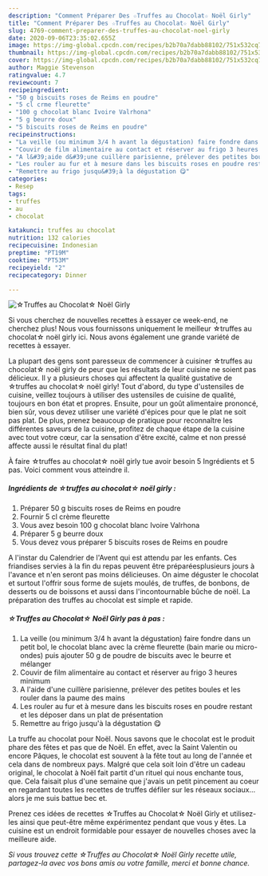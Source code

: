 ```yaml
---
description: "Comment Préparer Des ☆Truffes au Chocolat☆ Noël Girly"
title: "Comment Préparer Des ☆Truffes au Chocolat☆ Noël Girly"
slug: 4769-comment-preparer-des-truffes-au-chocolat-noel-girly
date: 2020-09-06T23:35:02.655Z
image: https://img-global.cpcdn.com/recipes/b2b70a7dabb88102/751x532cq70/☆truffes-au-chocolat☆-noel-girly-photo-principale-de-la-recette.jpg
thumbnail: https://img-global.cpcdn.com/recipes/b2b70a7dabb88102/751x532cq70/☆truffes-au-chocolat☆-noel-girly-photo-principale-de-la-recette.jpg
cover: https://img-global.cpcdn.com/recipes/b2b70a7dabb88102/751x532cq70/☆truffes-au-chocolat☆-noel-girly-photo-principale-de-la-recette.jpg
author: Maggie Stevenson
ratingvalue: 4.7
reviewcount: 7
recipeingredient:
- "50 g biscuits roses de Reims en poudre"
- "5 cl crme fleurette"
- "100 g chocolat blanc Ivoire Valrhona"
- "5 g beurre doux"
- "5 biscuits roses de Reims en poudre"
recipeinstructions:
- "La veille (ou minimum 3/4 h avant la dégustation) faire fondre dans un petit bol, le chocolat blanc avec la crème fleurette (bain marie ou micro-ondes) puis ajouter 50 g de poudre de biscuits avec le beurre et mélanger"
- "Couvir de film alimentaire au contact et réserver au frigo 3 heures minimum"
- "A l&#39;aide d&#39;une cuillère parisienne, prélever des petites boules et les rouler dans la paume des mains"
- "Les rouler au fur et à mesure dans les biscuits roses en poudre restant et les déposer dans un plat de présentation"
- "Remettre au frigo jusqu&#39;à la dégustation 😋"
categories:
- Resep
tags:
- truffes
- au
- chocolat

katakunci: truffes au chocolat 
nutrition: 132 calories
recipecuisine: Indonesian
preptime: "PT19M"
cooktime: "PT53M"
recipeyield: "2"
recipecategory: Dinner

---
```



![☆Truffes au Chocolat☆ Noël Girly](https://img-global.cpcdn.com/recipes/b2b70a7dabb88102/751x532cq70/☆truffes-au-chocolat☆-noel-girly-photo-principale-de-la-recette.jpg)

Si vous cherchez de nouvelles recettes à essayer ce week-end, ne cherchez plus! Nous vous fournissons uniquement le meilleur ☆truffes au chocolat☆ noël girly ici. Nous avons également une grande variété de recettes à essayer.

La plupart des gens sont paresseux de commencer à cuisiner ☆truffes au chocolat☆ noël girly de peur que les résultats de leur cuisine ne soient pas délicieux. Il y a plusieurs choses qui affectent la qualité gustative de ☆truffes au chocolat☆ noël girly! Tout d'abord, du type d'ustensiles de cuisine, veillez toujours à utiliser des ustensiles de cuisine de qualité, toujours en bon état et propres. Ensuite, pour un goût alimentaire prononcé, bien sûr, vous devez utiliser une variété d'épices pour que le plat ne soit pas plat. De plus, prenez beaucoup de pratique pour reconnaître les différentes saveurs de la cuisine, profitez de chaque étape de la cuisine avec tout votre cœur, car la sensation d'être excité, calme et non pressé affecte aussi le résultat final du plat!

<!--inarticleads1-->

À faire ☆truffes au chocolat☆ noël girly tue avoir besoin 5 Ingrédients et 5 pas. Voici comment vous atteindre il.

##### Ingrédients de ☆truffes au chocolat☆ noël girly :

1. Préparer 50 g biscuits roses de Reims en poudre
1. Fournir 5 cl crème fleurette
1. Vous avez besoin 100 g chocolat blanc Ivoire Valrhona
1. Préparer 5 g beurre doux
1. Vous devez vous préparer 5 biscuits roses de Reims en poudre


A l&#39;instar du Calendrier de l&#39;Avent qui est attendu par les enfants. Ces friandises servies à la fin du repas peuvent être préparéesplusieurs jours à l&#39;avance et n&#39;en seront pas moins délicieuses. On aime déguster le chocolat et surtout l&#39;offrir sous forme de sujets moulés, de truffes, de bonbons, de desserts ou de boissons et aussi dans l&#39;incontournable bûche de noël. La préparation des truffes au chocolat est simple et rapide. 

<!--inarticleads2-->

##### ☆Truffes au Chocolat☆ Noël Girly pas à pas :

1. La veille (ou minimum 3/4 h avant la dégustation) faire fondre dans un petit bol, le chocolat blanc avec la crème fleurette (bain marie ou micro-ondes) puis ajouter 50 g de poudre de biscuits avec le beurre et mélanger
1. Couvir de film alimentaire au contact et réserver au frigo 3 heures minimum
1. A l&#39;aide d&#39;une cuillère parisienne, prélever des petites boules et les rouler dans la paume des mains
1. Les rouler au fur et à mesure dans les biscuits roses en poudre restant et les déposer dans un plat de présentation
1. Remettre au frigo jusqu&#39;à la dégustation 😋


La truffe au chocolat pour Noël. Nous savons que le chocolat est le produit phare des fêtes et pas que de Noël. En effet, avec la Saint Valentin ou encore Pâques, le chocolat est souvent à la fête tout au long de l&#39;année et cela dans de nombreux pays. Malgré que cela soit loin d&#39;être un cadeau original, le chocolat à Noël fait partit d&#39;un rituel qui nous enchante tous, que. Cela faisait plus d&#39;une semaine que j&#39;avais un petit pincement au coeur en regardant toutes les recettes de truffes défiler sur les réseaux sociaux… alors je me suis battue bec et. 

<!--inarticleads1-->

<p>
Prenez ces idées de recettes ☆Truffes au Chocolat☆ Noël Girly et utilisez-les ainsi que peut-être même expérimentez pendant que vous y êtes. La cuisine est un endroit formidable pour essayer de nouvelles choses avec la meilleure aide.
</p>

<p>
<i>Si vous trouvez cette ☆Truffes au Chocolat☆ Noël Girly recette utile, partagez-la avec vos bons amis ou votre famille, merci et bonne chance.</i>
</p>
